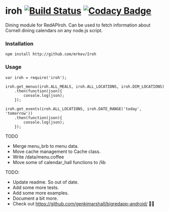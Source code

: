 iroh [![Build Status](https://travis-ci.org/mrkev/iroh.svg?branch=master)](https://travis-ci.org/mrkev/iroh) [![Codacy Badge](https://www.codacy.com/project/badge/f8187d74a6744661b71a66403e81dbd8)](https://www.codacy.com/app/kevin9794/Iroh)
=====

Dining module for RedAPIroh. Can be used to fetch information about Cornell dining calendars on any node.js script.

### Installation

    npm install http://github.com/mrkev/Iroh

### Usage

    var iroh = require('iroh');
    
    iroh.get_menus(iroh.ALL_MEALS, iroh.ALL_LOCATIONS, iroh.DIM_LOCATIONS)
        .then(function(json){
            console.log(json);
        });
    
    iroh.get_events(iroh.ALL_LOCATIONS, iroh.DATE_RANGE('today', 'tomorrow'))
        .then(function(json){
            console.log(json);
        });

TODO
 - Merge menu_brb to menu data.
 - Move cache management to Cache class.
 - Write /data/menu.coffee
 - Move some of calendar_hall functions to /lib

TODO: 
 - Update readme. So out of date.
 - Add some more tests. 
 - Add some more examples.
 - Document a bit more. 
 - Check out https://github.com/genkimarshall/bigredapp-android/ 👍🏽



